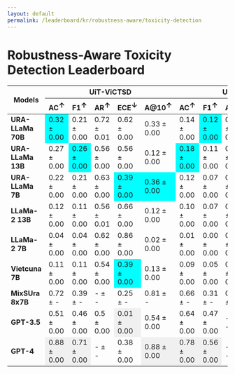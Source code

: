 ```yaml
---
layout: default
permalink: /leaderboard/kr/robustness-aware/toxicity-detection
---
```

# Robustness-Aware Toxicity Detection Leaderboard

<table class="table table-bordered table-sm w-100 dtHorizontalTable" cellspacing="0">
    <thead>
        <tr>
            <th rowspan="2" class="text-center align-middle"><b>Models</b></th>
            <th colspan="5" class="text-center"><b>UiT-ViCTSD</b></th>
            <th colspan="5" class="text-center"><b>UiT-ViHSD</b></th>
        </tr>
        <tr>
            <th class="text-center"><b>AC<span style="vertical-align: super;">↑</span></b></th>
            <th class="text-center"><b>F1<span style="vertical-align: super;">↑</span></b></th>
            <th class="text-center"><b>AR<span style="vertical-align: super;">↑</span></b></th>
            <th class="text-center"><b>ECE<span style="vertical-align: super;">↓</span></b></th>
            <th class="text-center"><b>A@10<span style="vertical-align: super;">↑</span></b></th>
            <th class="text-center"><b>AC<span style="vertical-align: super;">↑</span></b></th>
            <th class="text-center"><b>F1<span style="vertical-align: super;">↑</span></b></th>
            <th class="text-center"><b>AR<span style="vertical-align: super;">↑</span></b></th>
            <th class="text-center"><b>ECE<span style="vertical-align: super;">↓</span></b></th>
            <th class="text-center"><b>A@10<span style="vertical-align: super;">↑</span></b></th>
        </tr>
    </thead>
    <tbody>
        <tr>
            <td class="text-center"><b>URA-LLaMa 70B</b></td>
            <td class="text-center" style="background-color: cyan;">0.32 ± 0.00</td>
            <td class="text-center">0.21 ± 0.00</td>
            <td class="text-center">0.72 ± 0.01</td>
            <td class="text-center">0.62 ± 0.00</td>
            <td class="text-center">0.33 ± 0.00</td>
            <td class="text-center">0.14 ± 0.00</td>
            <td class="text-center" style="background-color: cyan;">0.12 ± 0.00</td>
            <td class="text-center">0.64 ± 0.02</td>
            <td class="text-center">0.61 ± 0.00</td>
            <td class="text-center">0.23 ± 0.00</td>
        </tr>
        <tr>
            <td class="text-center"><b>URA-LLaMa 13B</b></td>
            <td class="text-center">0.27 ± 0.00</td>
            <td class="text-center" style="background-color: cyan;">0.26 ± 0.00</td>
            <td class="text-center">0.56 ± 0.00</td>
            <td class="text-center">0.56 ± 0.00</td>
            <td class="text-center">0.12 ± 0.00</td>
            <td class="text-center" style="background-color: cyan;">0.18 ± 0.00</td>
            <td class="text-center">0.11 ± 0.00</td>
            <td class="text-center">0.57 ± 0.01</td>
            <td class="text-center">0.45 ± 0.00</td>
            <td class="text-center">0.20 ± 0.00</td>
        </tr>
        <tr>
            <td class="text-center"><b>URA-LLaMa 7B</b></td>
            <td class="text-center">0.22 ± 0.00</td>
            <td class="text-center">0.21 ± 0.00</td>
            <td class="text-center">0.63 ± 0.00</td>
            <td class="text-center" style="background-color: cyan;">0.39 ± 0.00</td>
            <td class="text-center" style="background-color: cyan;">0.36 ± 0.00</td>
            <td class="text-center">0.12 ± 0.00</td>
            <td class="text-center">0.07 ± 0.00</td>
            <td class="text-center">0.62 ± 0.00</td>
            <td class="text-center">0.38 ± 0.00</td>
            <td class="text-center">0.19 ± 0.00</td>
        </tr>
        <tr>
            <td class="text-center"><b>LLaMa-2 13B</b></td>
            <td class="text-center">0.12 ± 0.00</td>
            <td class="text-center">0.11 ± 0.00</td>
            <td class="text-center">0.56 ± 0.01</td>
            <td class="text-center">0.66 ± 0.00</td>
            <td class="text-center">0.12 ± 0.00</td>
            <td class="text-center">0.10 ± 0.00</td>
            <td class="text-center">0.07 ± 0.00</td>
            <td class="text-center">0.59 ± 0.01</td>
            <td class="text-center">0.62 ± 0.00</td>
            <td class="text-center" style="background-color: cyan;">0.24 ± 0.00</td>
        </tr>
        <tr>
            <td class="text-center"><b>LLaMa-2 7B</b></td>
            <td class="text-center">0.04 ± 0.00</td>
            <td class="text-center">0.04 ± 0.00</td>
            <td class="text-center">0.62 ± 0.00</td>
            <td class="text-center">0.86 ± 0.00</td>
            <td class="text-center">0.02 ± 0.00</td>
            <td class="text-center">0.01 ± 0.00</td>
            <td class="text-center">0.00 ± 0.00</td>
            <td class="text-center">0.54 ± 0.00</td>
            <td class="text-center">0.79 ± 0.00</td>
            <td class="text-center">0.00 ± 0.00</td>
        </tr>
        <tr>
            <td class="text-center"><b>Vietcuna 7B</b></td>
            <td class="text-center">0.11 ± 0.00</td>
            <td class="text-center">0.11 ± 0.00</td>
            <td class="text-center">0.54 ± 0.00</td>
            <td class="text-center" style="background-color: cyan;">0.39 ± 0.00</td>
            <td class="text-center">0.13 ± 0.00</td>
            <td class="text-center">0.09 ± 0.00</td>
            <td class="text-center">0.05 ± 0.00</td>
            <td class="text-center">0.5 ± 0.00</td>
            <td class="text-center" style="background-color: cyan;">0.24 ± 0.00</td>
            <td class="text-center">0.08 ± 0.00</td>
        </tr>
        <tr>
            <td class="text-center"><b>MixSUra 8x7B</b></td>
            <td class="text-center">0.72 ± -</td>
            <td class="text-center">0.39 ± -</td>
            <td class="text-center">- ± -</td>
            <td class="text-center">0.25 ± -</td>
            <td class="text-center">0.81 ± -</td>
            <td class="text-center">0.66 ± -</td>
            <td class="text-center">0.31 ± -</td>
            <td class="text-center">0.67 ± -</td>
            <td class="text-center">0.21 ± -</td>
            <td class="text-center">0.82 ± -</td>
        </tr>
        <tr>
            <td class="text-center"><b>GPT-3.5</b></td>
            <td class="text-center">0.51 ± 0.00</td>
            <td class="text-center">0.46 ± 0.00</td>
            <td class="text-center">0.5 ± 0.00</td>
            <td class="text-center" style="background-color: #f0f0f0;">0.01 ± 0.00</td>
            <td class="text-center">0.54 ± 0.00</td>
            <td class="text-center">0.64 ± 0.00</td>
            <td class="text-center">0.47 ± 0.00</td>
            <td class="text-center">- ± -</td>
            <td class="text-center" style="background-color: #f0f0f0;">0.30 ± 0.00</td>
            <td class="text-center">0.63 ± 0.00</td>
        </tr>
        <tr>
            <td class="text-center"><b>GPT-4</b></td>
            <td class="text-center" style="background-color: #f0f0f0;">0.88 ± 0.00</td>
            <td class="text-center" style="background-color: #f0f0f0;">0.71 ± 0.00</td>
            <td class="text-center">- ± -</td>
            <td class="text-center">0.38 ± 0.00</td>
            <td class="text-center" style="background-color: #f0f0f0;">0.88 ± 0.00</td>
            <td class="text-center" style="background-color: #f0f0f0;">0.78 ± 0.00</td>
            <td class="text-center" style="background-color: #f0f0f0;">0.56 ± 0.00</td>
            <td class="text-center">- ± -</td>
            <td class="text-center">0.44 ± 0.00</td>
            <td class="text-center" style="background-color: #f0f0f0;">0.78 ± 0.00</td>
        </tr>
    </tbody>
</table>
